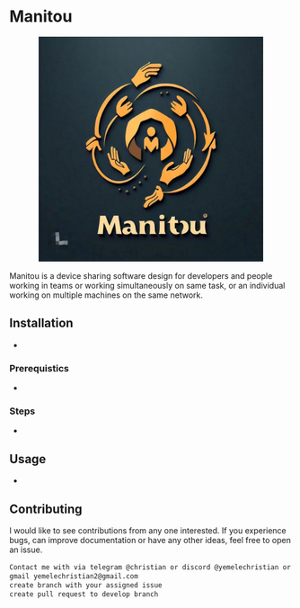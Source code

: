 # Manitou
<p align="center">
  <img src="./manitou.png" alt="alt text" width="400"/>
</p>
Manitou is a device sharing software design for developers and people working in teams or working simultaneously on same task, or an individual working on multiple machines on the same network.

## Installation
-

### Prerequistics
-
### Steps
-
## Usage
-
## Contributing
I would like to see contributions from any one interested. If you experience bugs, can improve documentation or have any other ideas, feel free to open an issue.

    Contact me with via telegram @christian or discord @yemelechristian or gmail yemelechristian2@gmail.com
    create branch with your assigned issue
    create pull request to develop branch
